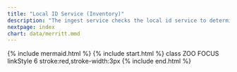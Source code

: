 ```yaml
---
title: "Local ID Service (Inventory)"
description: "The ingest service checks the local id service to determine if a new version of an object has been retrieved"
nextpage: index
chart: data/merritt.mmd
---
```

{% include mermaid.html %}
{% include start.html %}
  class ZOO FOCUS
  linkStyle 6 stroke:red,stroke-width:3px
{% include end.html %}
